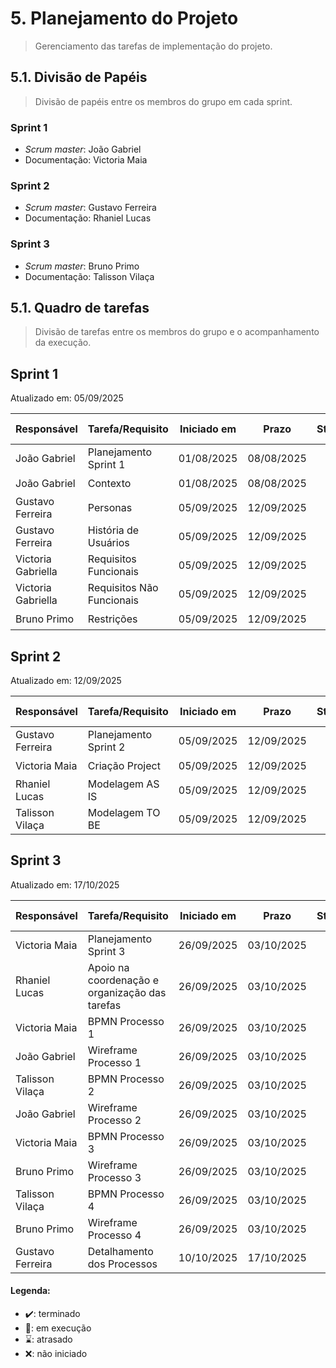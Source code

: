 # 5. Planejamento do Projeto

> Gerenciamento das tarefas de implementação do projeto.

## 5.1. Divisão de Papéis

> Divisão de papéis entre os membros do grupo em cada sprint. 

### Sprint 1
- _Scrum master_: João Gabriel
- Documentação: Victoria Maia

### Sprint 2
- _Scrum master_: Gustavo Ferreira
- Documentação: Rhaniel Lucas 

### Sprint 3
- _Scrum master_: Bruno Primo
- Documentação: Talisson Vilaça

## 5.1. Quadro de tarefas

> Divisão de tarefas entre os membros do grupo e o acompanhamento da execução.

## Sprint 1

Atualizado em: 05/09/2025

| Responsável   | Tarefa/Requisito | Iniciado em    | Prazo      | Status | Terminado em    |
| :----         |    :----         |      :----:    | :----:     | :----: | :----:          |
| João Gabriel      | Planejamento Sprint 1 | 01/08/2025     | 08/08/2025 | ✔️    | 08/08/2005      |
| João Gabriel      | Contexto | 01/08/2025     | 08/08/2025 | ✔️    | 08/08/2005      |
| Gustavo Ferreira       | Personas  | 05/09/2025  | 12/09/2025 | ✔️ | 05/09/2025 |            
| Gustavo Ferreira       | História de Usuários  |    05/09/2025  | 12/09/2025 | ✔️ |05/09/2025  |       
| Victoria Gabriella    | Requisitos Funcionais | 05/09/2025  | 12/09/2025 | ✔️ | 05/09/2025 |  
| Victoria Gabriella    | Requisitos Não Funcionais | 05/09/2025  | 12/09/2025 | ✔️ | 05/09/2025 |  
| Bruno Primo     | Restrições | 05/09/2025  | 12/09/2025 | ✔️  | 05/09/2025 |  

## Sprint 2

Atualizado em: 12/09/2025

| Responsável   | Tarefa/Requisito | Iniciado em    | Prazo      | Status | Terminado em    |
| :----         |    :----         |      :----:    | :----:     | :----: | :----:          |
| Gustavo Ferreira       | Planejamento Sprint 2  | 05/09/2025     | 12/09/2025  | ✔️    |   05/09/2025               |
| Victoria Maia      | Criação Project | 05/09/2025     | 12/09/2025  | ✔️    |   05/09/2025               |
| Rhaniel Lucas       | Modelagem AS IS |  05/09/2025    | 12/09/2025 | ✔️         | 12/09/2025  |
| Talisson Vilaça   | Modelagem TO BE |  05/09/2025    | 12/09/2025 | ✔️       |  05/09/2025 |

## Sprint 3

Atualizado em: 17/10/2025

| Responsável   | Tarefa/Requisito | Iniciado em    | Prazo      | Status | Terminado em    |
| :----         |    :----         |      :----:    | :----:     | :----: | :----:          |
| Victoria Maia  | Planejamento Sprint 3  | 26/09/2025     | 03/10/2025  | ✔️    |   03/10/2025               |
| Rhaniel Lucas  | Apoio na coordenação e organização das tarefas | 26/09/2025     | 03/10/2025  | ✔️    |   03/10/2025               |
| Victoria Maia | BPMN Processo 1 |  26/09/2025    | 03/10/2025 | ✔️       | 03/10/2025  |
| João Gabriel | Wireframe Processo 1 |  26/09/2025    | 03/10/2025 | ✔️       | 03/10/2025  |
| Talisson Vilaça | BPMN Processo 2 |  26/09/2025    | 03/10/2025 | ✔️       | 03/10/2025  |
| João Gabriel | Wireframe Processo 2 |  26/09/2025    | 03/10/2025 | ✔️       | 03/10/2025  |
| Victoria Maia | BPMN Processo 3 |  26/09/2025    | 03/10/2025 | ✔️       | 03/10/2025  |
| Bruno Primo | Wireframe Processo 3|  26/09/2025    | 03/10/2025 | ✔️       | 03/10/2025  |
| Talisson Vilaça | BPMN Processo 4 |  26/09/2025    | 03/10/2025 | ✔️       | 03/10/2025  |
| Bruno Primo | Wireframe Processo 4|  26/09/2025    | 03/10/2025 | 📝       | 03/10/2025  |
| Gustavo Ferreira | Detalhamento dos Processos |  10/10/2025    | 17/10/2025 | 📝       | 17/10/2025  |


#### Legenda:
- ✔️: terminado
- 📝: em execução
- ⌛: atrasado
- ❌: não iniciado
